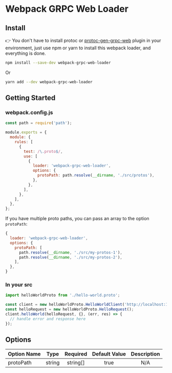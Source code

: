 # Webpack GRPC Web Loader

## Install

👉 You don't have to install protoc or [protoc-gen-grpc-web](https://github.com/grpc/grpc-web/releases) plugin in your environment, just use npm or yarn to install this webpack loader, and everything is done.

```sh
npm install --save-dev webpack-grpc-web-loader
```

Or

```sh
yarn add --dev webpack-grpc-web-loader
```

## Getting Started

### webpack.config.js

```javascript
const path = require('path');

module.exports = {
  module: {
    rules: [
      {
        test: /\.proto$/,
        use: [
          {
            loader: 'webpack-grpc-web-loader',
            options: {
              protoPath: path.resolve(__dirname, './src/protos'),
            },
          },
        ],
      },
    ],
  },
};
```

If you have multiple proto paths, you can pass an array to the option `protoPath`:

```javascript
{
  loader: 'webpack-grpc-web-loader',
  options: {
    protoPath: [
      path.resolve(__dirname, './src/my-protos-1'),
      path.resolve(__dirname, './src/my-protos-2'),
    ],
  },
}
```

### In your src

```javascript
import helloWorldProto from './hello-world.proto';

const client = new helloWorldProto.HelloWorldClient('http://localhost:11101/grpc');
const helloRequest = new helloWorldProto.HelloRequest();
client.helloWorld(helloRequest, {}, (err, res) => {
  // handle error and response here
});
```

## Options

| Option Name |        Type       | Required | Default Value |               Description               |
|-------------|:-----------------:|:--------:|:-------------:|:---------------------------------------:|
| protoPath   | string | string[] |   true   |      N/A      | Same as `--proto_path` (`-I`) in protoc |

